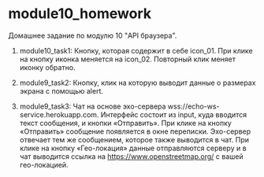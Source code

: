 # module10_homework

Домашнее задание по модулю 10 "API браузера".

1. module10_task1: Кнопку, которая содержит в себе icon_01. При клике на кнопку иконка меняется на icon_02. Повторный клик меняет иконку обратно.

2. module9_task2: Кнопку, клик на которую выводит данные о размерах экрана с помощью alert. 

3. module9_task3: Чат на основе эхо-сервера wss://echo-ws-service.herokuapp.com. Интерфейс состоит из input, куда вводится текст сообщения, и кнопки «Отправить».
При клике на кнопку «Отправить» сообщение появляется в окне переписки. Эхо-сервер отвечает тем же сообщением, которое также выводится в чат.
При клике на кнопку «Гео-локация» данные отправляются серверу и в чат выводится ссылка на https://www.openstreetmap.org/ с вашей гео-локацией.
